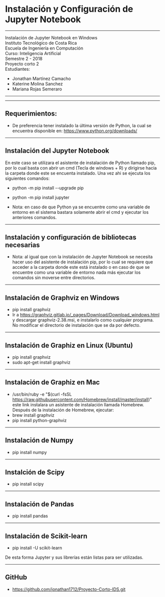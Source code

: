 # Instalación y Configuración de Jupyter Notebook

------------------------------------------------
Instalación de Jupyter Notebook en Windows  
Instituto Tecnológico de Costa Rica 	      
Escuela de Ingeniería en Computación       
Curso: Inteligencia Artificial	      
Semestre 2 - 2018		 	      
Proyecto corto 2 			      
Estudiantes: 			      
* Jonathan Martínez Camacho 	      
* Katerine Molina Sanchez 		      
* Mariana Rojas Semeraro 		      
------------------------------------------------

---------------	
Requerimientos:
---------------

* De preferencia tener instalado la última versión de Python, la cual se encuentra disponible en: https://www.python.org/downloads/

--------------------------------
Instalación del Jupyter Notebook
--------------------------------

En este caso se utilizara el asistente de instalación de Python llamado pip, por lo cual basta con abrir un cmd (Tecla de windows + R) y dirigirse hacia la carpeta donde este se encuenta instalado. Una vez ahi se ejecuta los siguientes comandos:

* python -m pip install --upgrade pip
* python -m pip install jupyter

* Nota: en caso de que Python ya se encuentre como una variable de entorno en el sistema bastara solamente abrir el cmd y ejecutar los anteriores comandos.


-----------------------------------------------------
Instalación y configuración de bibliotecas necesarias
-----------------------------------------------------

* Nota: al igual que con la instalación de Jupyter Notebook se necesita hacer uso del asistente de instalación pip, por lo cual se requiere que acceder a la carpeta donde este está instalado o en caso de que se encuentre como una variable de entorno nada más ejecutar los comandos sin moverse entre directorios.

----------------------------------------
Instalación de Graphviz en Windows
----------------------------------------

* pip install graphviz
* Ir a https://graphviz.gitlab.io/_pages/Download/Download_windows.html y descargar graphviz-2.38.msi, e instalarlo como cualquier programa. No modificar el directorio de instalación que se da por defecto.

----------------------------------------
Instalación de Graphiz en Linux (Ubuntu)
----------------------------------------

* pip install graphviz
* sudo apt-get install graphviz

----------------------------------------
Instalación de Graphiz en Mac
----------------------------------------

* /usr/bin/ruby -e "$(curl -fsSL https://raw.githubusercontent.com/Homebrew/install/master/install)" este link instalara un asistente de instalación llamada Homebrew. Después de la instalación de Homebrew, ejecutar:
* brew install graphviz
* pip install python-graphviz

----------------------------------------
Instalación de Numpy
----------------------------------------
* pip install numpy

----------------------------------------
Instalción de Scipy
----------------------------------------
* pip install scipy

----------------------------------------
Instalación de Pandas
----------------------------------------
* pip install pandas

----------------------------------------
Instalación de Scikit-learn
----------------------------------------
* pip install -U scikit-learn

De esta forma Jupyter y sus librerías están listas para ser utilizadas.

-------------
GitHub
-------------

* https://github.com/jonathan1712/Proyecto-Corto-IDS.git

